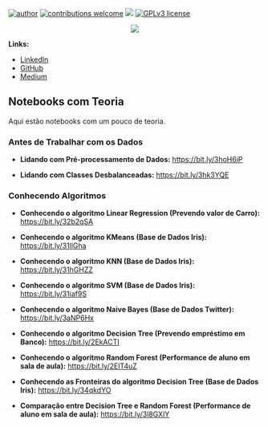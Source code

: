 [![author](https://img.shields.io/badge/author-daniel-purple.svg)](https://www.linkedin.com/in/daniel-sousa-amador) [![contributions welcome](https://img.shields.io/badge/contributions-welcome-darkblue.svg?style=flat)](https://github.com/danielamador12) [![](https://img.shields.io/badge/python-3.6+-yellow.svg)](https://www.python.org/downloads/release/python-365/) [![GPLv3 license](https://img.shields.io/badge/License-GPLv3-green.svg)](http://perso.crans.org/besson/LICENSE.html)

<p align="center">
  <img src="https://github.com/danielamador12/Portfolio/blob/master/github.png" >
</p>


**Links:**
* [LinkedIn](https://www.linkedin.com/in/daniel-sousa-amador)
* [GitHub](https://github.com/danielamador12)
* [Medium](https://medium.com/@daniel.s.amador)

## Notebooks com Teoria

Aqui estão notebooks com um pouco de teoria.

### Antes de Trabalhar com os Dados

  * **Lidando com Pré-processamento de Dados:** https://bit.ly/3hoH6iP

  * **Lidando com Classes Desbalanceadas:** https://bit.ly/3hk3YQE

### Conhecendo Algoritmos

  * **Conhecendo o algoritmo Linear Regression (Prevendo valor de Carro):** https://bit.ly/32b2qSA

  * **Conhecendo o algoritmo KMeans (Base de Dados Iris):** https://bit.ly/31llGha

  * **Conhecendo o algoritmo KNN (Base de Dados Iris):** https://bit.ly/31hGHZZ

  * **Conhecendo o algoritmo SVM (Base de Dados Iris):** https://bit.ly/31iaf9S

  * **Conhecendo o algoritmo Naive Bayes (Base de Dados Twitter):** https://bit.ly/3aNP6Hx

  * **Conhecendo o algoritmo Decision Tree (Prevendo empréstimo em Banco):** https://bit.ly/2EkACTI

  * **Conhecendo o algoritmo Random Forest (Performance de aluno em sala de aula):** https://bit.ly/2ElT4uZ

  * **Conhecendo as Fronteiras do algoritmo Decision Tree (Base de Dados Iris):** https://bit.ly/34qkdYO

  * **Comparação entre Decision Tree e Random Forest (Performance de aluno em sala de aula):** https://bit.ly/3l8GXlY
 
